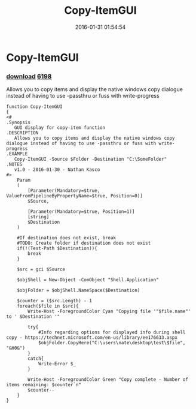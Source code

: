 ﻿---
pid:            6197
parent:         0
children:       6198
poster:         Nathan Kasco
title:          Copy-ItemGUI
date:           2016-01-31 01:54:54
description:    Allows you to copy items and display the native windows copy dialogue instead of having to use -passthru or fuss with write-progress
format:         posh
---

# Copy-ItemGUI

### [download](6197.ps1)  [6198](6198.md)

Allows you to copy items and display the native windows copy dialogue instead of having to use -passthru or fuss with write-progress

```posh
function Copy-ItemGUI
{
<#
.Synopsis
   GUI display for copy-item function
.DESCRIPTION
   Allows you to copy items and display the native windows copy dialogue instead of having to use -passthru or fuss with write-progress
.EXAMPLE
   Copy-ItemGUI -Source $Folder -Destination "C:\SomeFolder"
.NOTES
   v1.0 - 2016-01-30 - Nathan Kasco
#>
    Param
    (
        [Parameter(Mandatory=$true, ValueFromPipelineByPropertyName=$true, Position=0)]
        $Source,

        [Parameter(Mandatory=$true, Position=1)]
        [string]
        $Destination
    )

    #If destination does not exist, break
    #TODO: Create folder if destination does not exist
    if(!(Test-Path $Destination)){
        break
    }

    $src = gci $Source

    $objShell = New-Object -ComObject "Shell.Application"

    $objFolder = $objShell.NameSpace($Destination) 

    $counter = ($src.Length) - 1
    foreach($file in $src){
        Write-Host -ForegroundColor Cyan "Copying file '"$file.name"' to ' $Destination '"

        try{
            #Info regarding options for displayed info during shell copy - https://technet.microsoft.com/en-us/library/ee176633.aspx
            $objFolder.CopyHere("C:\users\nate\desktop\test\$file", "&H0&")
        }
        catch{
            Write-Error $_
        }

        Write-Host -ForegroundColor Green "Copy complete - Number of items remaining: $counter`n"
        $counter--
    }
}
```

